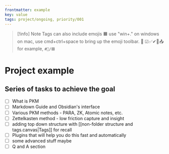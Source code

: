 ```yaml
---
frontmatter: example
key: value
tags: project/ongoing, priority/001
---
```


>[!info] Note
>Tags can also include emojis 🟧 use "win+." on windows on mac, use cmd+ctrl+space to bring up the emoji toolbar. 📝 ☑✅✔📩📤  for example, `#📝/🟥`

# Project example

## Series of tasks to achieve the goal

- [ ] What is PKM
- [ ] Markdown Guide and Obsidian's interface
- [ ] Various PKM methods - PARA, ZK, Atomic notes, etc.
- [ ] Zettelkasten method - low friction capture and insight
- [ ] adding top down structure with [[non-folder structure and tags.canvas|Tags]] for recall
- [ ] Plugins that will help you do this fast and automatically
- [ ] some advanced stuff maybe
- [ ] Q and A section
